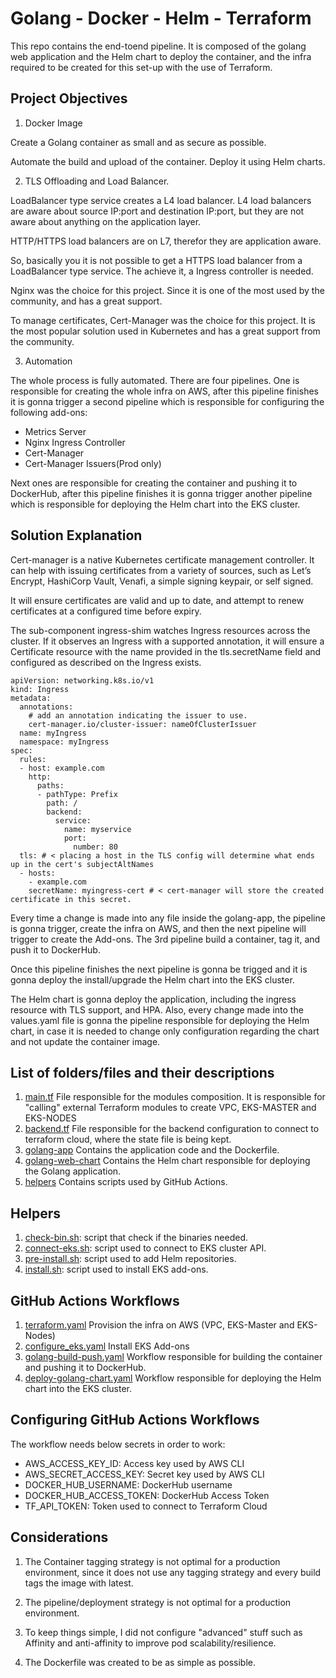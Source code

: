 # Golang - Docker - Helm - Terraform

This repo contains the end-toend pipeline. It is composed of the golang web application and the Helm chart to deploy the container, and the infra required to be created for this set-up with the use of Terraform.

## Project Objectives

1. Docker Image

Create a Golang container as small and as secure as possible.

Automate the build and upload of the container. Deploy it using Helm charts.

2. TLS Offloading and Load Balancer.

LoadBalancer type service creates a L4 load balancer. L4 load balancers are aware about source IP:port and destination IP:port, but they are not aware about anything on the application layer.

HTTP/HTTPS load balancers are on L7, therefor they are application aware.

So, basically you it is not possible to get  a HTTPS load balancer from a LoadBalancer type service. The achieve it, a Ingress controller is needed.

Nginx was the choice for this project. Since it is one of the most used by the community, and has a great support.

To manage certificates, Cert-Manager was the choice for this project. It is the most popular solution used in Kubernetes and has a great support from the community.

3. Automation

The whole process is fully automated. There are four pipelines. 
One is responsible for creating the whole infra on AWS, after this pipeline finishes it is gonna trigger a second pipeline which is responsible for configuring the following add-ons:

- Metrics Server
- Nginx Ingress Controller
- Cert-Manager
- Cert-Manager Issuers(Prod only)

Next ones are responsible for creating the container and pushing it to DockerHub, after this pipeline finishes it is gonna trigger another pipeline which is responsible for deploying the Helm chart into the EKS cluster.

## Solution Explanation

Cert-manager is a native Kubernetes certificate management controller. It can help with issuing certificates from a variety of sources, such as Let’s Encrypt, HashiCorp Vault, Venafi, a simple signing keypair, or self signed.

It will ensure certificates are valid and up to date, and attempt to renew certificates at a configured time before expiry.

The sub-component ingress-shim watches Ingress resources across the cluster. If it observes an Ingress with a supported annotation, it will ensure a Certificate resource with the name provided in the tls.secretName field and configured as described on the Ingress exists.

```
apiVersion: networking.k8s.io/v1
kind: Ingress
metadata:
  annotations:
    # add an annotation indicating the issuer to use.
    cert-manager.io/cluster-issuer: nameOfClusterIssuer
  name: myIngress
  namespace: myIngress
spec:
  rules:
  - host: example.com
    http:
      paths:
      - pathType: Prefix
        path: /
        backend:
          service:
            name: myservice
            port:
              number: 80
  tls: # < placing a host in the TLS config will determine what ends up in the cert's subjectAltNames
  - hosts:
    - example.com
    secretName: myingress-cert # < cert-manager will store the created certificate in this secret.
```

Every time a change is made into any file inside the golang-app, the pipeline is gonna trigger, create the infra on AWS, and then the next pipeline will trigger to create the Add-ons. The 3rd pipeline build a container, tag it, and push it to DockerHub.

Once this pipeline finishes the next pipeline is gonna be trigged and it is gonna deploy the install/upgrade the Helm chart into the EKS cluster.

The Helm chart is gonna deploy the application, including the ingress resource with TLS support, and HPA. Also, every change made into the values.yaml file is gonna the
pipeline responsible for deploying the Helm chart, in case it is needed to change only configuration regarding the chart and not update the container image.



## List of folders/files and their descriptions

1. [main.tf](main.tf) File responsible for the modules composition. It is responsible for "calling" external Terraform modules to create VPC, EKS-MASTER and EKS-NODES
2. [backend.tf](variables.tf) File responsible for the backend configuration to connect to terraform cloud, where the state file is being kept.
3. [golang-app](golang-app) Contains the application code and the Dockerfile.
4. [golang-web-chart](golang-web-chart) Contains the Helm chart responsible for deploying the Golang application.
5. [helpers](helpers) Contains scripts used by GitHub Actions.
   
## Helpers

1. [check-bin.sh](helpers/check-bin.sh): script that check if the binaries needed.
2. [connect-eks.sh](helpers/connect-eks.sh): script used to connect to EKS cluster API.
3. [pre-install.sh](helpers/pre-install.sh): script used to add Helm repositories.
4. [install.sh](helpers/install.sh): script used to install EKS add-ons.

## GitHub Actions Workflows

1. [terraform.yaml](.github/workflows/terraform.yaml) Provision the infra on AWS (VPC, EKS-Master and EKS-Nodes)
2. [configure_eks.yaml](.github/workflows/configure_eks.yaml) Install EKS Add-ons
1. [golang-build-push.yaml](.github/workflows/golang-build-push.yaml) Workflow responsible for building the container and pushing it to DockerHub.
2. [deploy-golang-chart.yaml](.github/workflows/configure-eks.yaml) Workflow responsible for deploying the Helm chart into the EKS cluster.

## Configuring GitHub Actions Workflows

The workflow needs below secrets in order to work:

- AWS_ACCESS_KEY_ID: Access key used by AWS CLI
- AWS_SECRET_ACCESS_KEY: Secret key used by AWS CLI
- DOCKER_HUB_USERNAME: DockerHub username
- DOCKER_HUB_ACCESS_TOKEN: DockerHub Access Token
- TF_API_TOKEN: Token used to connect to Terraform Cloud


## Considerations

1. The Container tagging strategy is not optimal for a production environment, since it does not use any tagging strategy and every build tags the image with latest.

2. The pipeline/deployment strategy is not optimal for a production environment.
   
3. To keep things simple, I did not configure "advanced" stuff such as Affinity and anti-affinity to improve pod scalability/resilience.

4. The Dockerfile was created to be as simple as possible.
